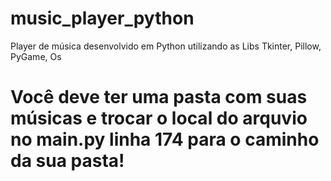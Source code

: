 # music_player_python
Player de música desenvolvido em Python utilizando as Libs Tkinter, Pillow, PyGame, Os

# Você deve ter uma pasta com suas músicas e trocar o local do arquvio no main.py linha 174 para o caminho da sua pasta!
